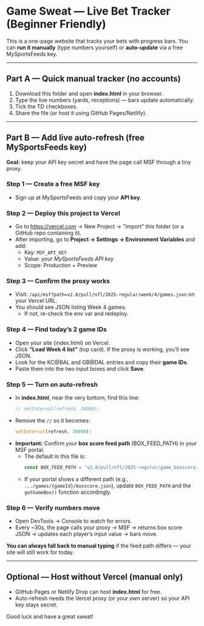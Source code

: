 # Game Sweat — Live Bet Tracker (Beginner Friendly)

This is a one-page website that tracks your bets with progress bars.
You can **run it manually** (type numbers yourself) or **auto-update** via a free MySportsFeeds key.

---

## Part A — Quick manual tracker (no accounts)
1) Download this folder and open **index.html** in your browser.
2) Type the live numbers (yards, receptions) — bars update automatically.
3) Tick the TD checkboxes.
4) Share the file (or host it using GitHub Pages/Netlify).

---

## Part B — Add live auto-refresh (free MySportsFeeds key)
**Goal:** keep your API key secret and have the page call MSF through a tiny proxy.

### Step 1 — Create a free MSF key
- Sign up at MySportsFeeds and copy your **API key**.

### Step 2 — Deploy this project to Vercel
- Go to https://vercel.com → New Project → "Import" this folder (or a GitHub repo containing it).
- After importing, go to **Project → Settings → Environment Variables** and add:
  - Key: `MSF_API_KEY`
  - Value: *your MySportsFeeds API key*
  - Scope: Production + Preview

### Step 3 — Confirm the proxy works
- Visit: `/api/msf?path=v2.0/pull/nfl/2025-regular/week/4/games.json` on your Vercel URL.
- You should see JSON listing Week 4 games.
  - If not, re-check the env var and redeploy.

### Step 4 — Find today’s 2 game IDs
- Open your site (index.html) on Vercel.
- Click **“Load Week 4 list”** (top card). If the proxy is working, you’ll see JSON.
- Look for the KC@BAL and GB@DAL entries and copy their **game IDs**.
- Paste them into the two input boxes and click **Save**.

### Step 5 — Turn on auto-refresh
- In **index.html**, near the very bottom, find this line:
  ```js
  // setInterval(refresh, 30000);
  ```
- Remove the `//` so it becomes:
  ```js
  setInterval(refresh, 30000);
  ```
- **Important:** Confirm your **box score feed path** (BOX_FEED_PATH) in your MSF portal.
  - The default in this file is:
    ```js
    const BOX_FEED_PATH = 'v2.0/pull/nfl/2025-regular/game_boxscore.json';
    ```
  - If your portal shows a different path (e.g., `.../games/{gameId}/boxscore.json`), update `BOX_FEED_PATH`
    and the `getGameBox()` function accordingly.

### Step 6 — Verify numbers move
- Open DevTools → Console to watch for errors.
- Every ~30s, the page calls your proxy → MSF → returns box score JSON → updates each player’s input value → bars move.

**You can always fall back to manual typing** if the feed path differs — your site will still work for today.

---

## Optional — Host without Vercel (manual only)
- GitHub Pages or Netlify Drop can host **index.html** for free.
- Auto-refresh needs the Vercel proxy (or your own server) so your API key stays secret.

Good luck and have a great sweat!